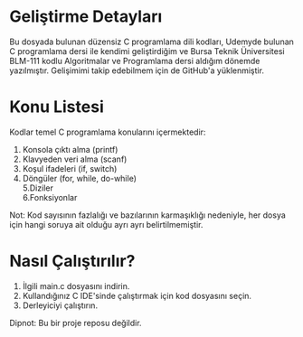 ﻿
# Geliştirme Detayları
Bu dosyada bulunan düzensiz C programlama dili kodları, Udemyde bulunan C programlama dersi ile kendimi geliştirdiğim ve Bursa Teknik Üniversitesi BLM-111 kodlu Algoritmalar ve Programlama dersi aldığım dönemde yazılmıştır. Gelişimimi takip edebilmem için de GitHub'a yüklenmiştir.

# Konu Listesi
Kodlar temel C programlama konularını içermektedir:

1. Konsola çıktı alma (printf)
2. Klavyeden veri alma (scanf)
3. Koşul ifadeleri (if, switch)
4. Döngüler (for, while, do-while) <br/>
5.Diziler <br/> 
6.Fonksiyonlar 

Not: Kod sayısının fazlalığı ve bazılarının karmaşıklığı nedeniyle, her dosya için hangi soruya ait olduğu ayrı ayrı belirtilmemiştir.

# Nasıl Çalıştırılır?
1. İlgili main.c dosyasını indirin.
2. Kullandığınız C IDE'sinde çalıştırmak için kod dosyasını seçin.
3. Derleyiciyi çalıştırın.

Dipnot: Bu bir proje reposu değildir.













